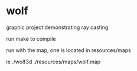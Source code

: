 # wolf
graphic project demonstrating ray casting

run make to compile

run with the map, one is located in resources/maps

ie ./wolf3d ./resources/maps/wolf.map
